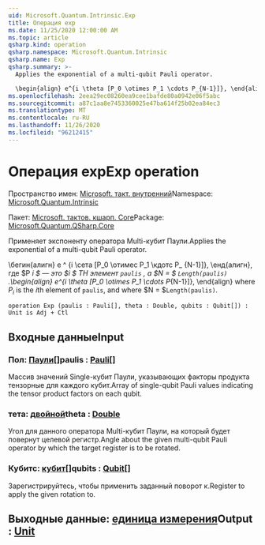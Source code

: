 ```yaml
---
uid: Microsoft.Quantum.Intrinsic.Exp
title: Операция exp
ms.date: 11/25/2020 12:00:00 AM
ms.topic: article
qsharp.kind: operation
qsharp.namespace: Microsoft.Quantum.Intrinsic
qsharp.name: Exp
qsharp.summary: >-
  Applies the exponential of a multi-qubit Pauli operator.

  \begin{align} e^{i \theta [P_0 \otimes P_1 \cdots P_{N-1}]}, \end{align} where $P_i$ is the $i$th element of `paulis`, and where $N = $`Length(paulis)`.
ms.openlocfilehash: 2eea29ec08260ea9cee1bafde80a0942e06f5abc
ms.sourcegitcommit: a87c1aa8e7453360025e47ba614f25b02ea84ec3
ms.translationtype: MT
ms.contentlocale: ru-RU
ms.lasthandoff: 11/26/2020
ms.locfileid: "96212415"
---
```

# <a name="exp-operation"></a><span data-ttu-id="74252-102">Операция exp</span><span class="sxs-lookup"><span data-stu-id="74252-102">Exp operation</span></span>

<span data-ttu-id="74252-103">Пространство имен: [Microsoft. такт. внутренний](xref:Microsoft.Quantum.Intrinsic)</span><span class="sxs-lookup"><span data-stu-id="74252-103">Namespace: [Microsoft.Quantum.Intrinsic](xref:Microsoft.Quantum.Intrinsic)</span></span>

<span data-ttu-id="74252-104">Пакет: [Microsoft. тактов. кшарп. Core](https://nuget.org/packages/Microsoft.Quantum.QSharp.Core)</span><span class="sxs-lookup"><span data-stu-id="74252-104">Package: [Microsoft.Quantum.QSharp.Core](https://nuget.org/packages/Microsoft.Quantum.QSharp.Core)</span></span>


<span data-ttu-id="74252-105">Применяет экспоненту оператора Multi-кубит Паули.</span><span class="sxs-lookup"><span data-stu-id="74252-105">Applies the exponential of a multi-qubit Pauli operator.</span></span>

<span data-ttu-id="74252-106">\бегин{алигн} e ^ {i \сета [P_0 \отимес P_1 \кдотс P_ {N-1}]}, \енд{алигн}, где $P _i $ — это $i $ TH элемент `paulis` , а $N = $ `Length(paulis)` .</span><span class="sxs-lookup"><span data-stu-id="74252-106">\begin{align} e^{i \theta [P_0 \otimes P_1 \cdots P_{N-1}]}, \end{align} where $P_i$ is the $i$th element of `paulis`, and where $N = $`Length(paulis)`.</span></span>

```qsharp
operation Exp (paulis : Pauli[], theta : Double, qubits : Qubit[]) : Unit is Adj + Ctl
```


## <a name="input"></a><span data-ttu-id="74252-107">Входные данные</span><span class="sxs-lookup"><span data-stu-id="74252-107">Input</span></span>

### <a name="paulis--pauli"></a><span data-ttu-id="74252-108">Пол: [Паули](xref:microsoft.quantum.lang-ref.pauli)[]</span><span class="sxs-lookup"><span data-stu-id="74252-108">paulis : [Pauli](xref:microsoft.quantum.lang-ref.pauli)[]</span></span>

<span data-ttu-id="74252-109">Массив значений Single-кубит Паули, указывающих факторы продукта тензорные для каждого кубит.</span><span class="sxs-lookup"><span data-stu-id="74252-109">Array of single-qubit Pauli values indicating the tensor product factors on each qubit.</span></span>


### <a name="theta--double"></a><span data-ttu-id="74252-110">тета: [двойной](xref:microsoft.quantum.lang-ref.double)</span><span class="sxs-lookup"><span data-stu-id="74252-110">theta : [Double](xref:microsoft.quantum.lang-ref.double)</span></span>

<span data-ttu-id="74252-111">Угол для данного оператора Multi-кубит Паули, на который будет повернут целевой регистр.</span><span class="sxs-lookup"><span data-stu-id="74252-111">Angle about the given multi-qubit Pauli operator by which the target register is to be rotated.</span></span>


### <a name="qubits--qubit"></a><span data-ttu-id="74252-112">Кубитс: [кубит](xref:microsoft.quantum.lang-ref.qubit)[]</span><span class="sxs-lookup"><span data-stu-id="74252-112">qubits : [Qubit](xref:microsoft.quantum.lang-ref.qubit)[]</span></span>

<span data-ttu-id="74252-113">Зарегистрируйтесь, чтобы применить заданный поворот к.</span><span class="sxs-lookup"><span data-stu-id="74252-113">Register to apply the given rotation to.</span></span>



## <a name="output--unit"></a><span data-ttu-id="74252-114">Выходные данные: [единица измерения](xref:microsoft.quantum.lang-ref.unit)</span><span class="sxs-lookup"><span data-stu-id="74252-114">Output : [Unit](xref:microsoft.quantum.lang-ref.unit)</span></span>

